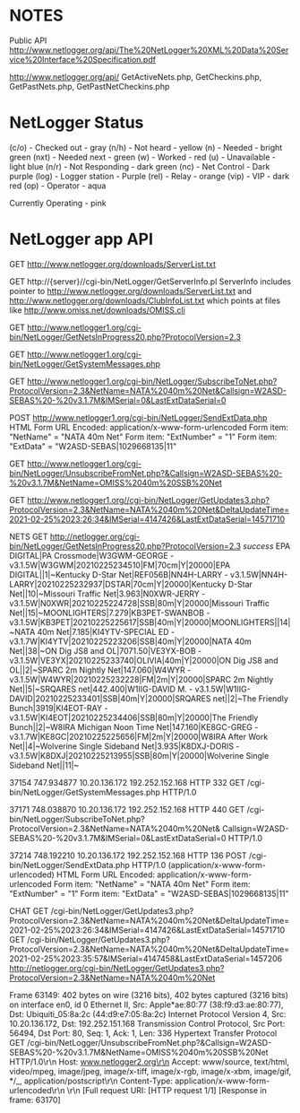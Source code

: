 # NOTES

Public API
http://www.netlogger.org/api/The%20NetLogger%20XML%20Data%20Service%20Interface%20Specification.pdf

http://www.netlogger.org/api/
GetActiveNets.php, GetCheckins.php, GetPastNets.php, GetPastNetCheckins.php

# NetLogger Status

(c/o) - Checked out - gray
(n/h) - Not heard - yellow
(n) - Needed - bright green
(nxt) - Needed next - green
(w) - Worked - red
(u) - Unavailable - light blue
(n/r) - Not Responding - dark green
(nc) - Net Control - Dark purple
(log) - Logger station - Purple
(rel) - Relay - orange
(vip) - VIP - dark red
(op) - Operator - aqua

Currently Operating - pink

# NetLogger app API

GET http://www.netlogger.org/downloads/ServerList.txt

GET http://{server}//cgi-bin/NetLogger/GetServerInfo.pl
ServerInfo includes pointer to
http://www.netlogger.org/downloads/ServerList.txt
and
http://www.netlogger.org/downloads/ClubInfoList.txt
which points at files like
http://www.omiss.net/downloads/OMISS.cli

GET http://www.netlogger1.org/cgi-bin/NetLogger/GetNetsInProgress20.php?ProtocolVersion=2.3

GET http://www.netlogger1.org/cgi-bin/NetLogger/GetSystemMessages.php

GET http://www.netlogger1.org/cgi-bin/NetLogger/SubscribeToNet.php?ProtocolVersion=2.3&NetName=NATA%2040m%20Net&Callsign=W2ASD-SEBAS%20-%20v3.1.7M&IMSerial=0&LastExtDataSerial=0

POST http://www.netlogger1.org/cgi-bin/NetLogger/SendExtData.php
HTML Form URL Encoded: application/x-www-form-urlencoded
Form item: "NetName" = "NATA 40m Net"
Form item: "ExtNumber" = "1"
Form item: "ExtData" = "W2ASD-SEBAS|1029668135|11"

GET http://www.netlogger1.org/cgi-bin/NetLogger/UnsubscribeFromNet.php?&Callsign=W2ASD-SEBAS%20-%20v3.1.7M&NetName=OMISS%2040m%20SSB%20Net

GET http://www.netlogger1.org//cgi-bin/NetLogger/GetUpdates3.php?ProtocolVersion=2.3&NetName=NATA%2040m%20Net&DeltaUpdateTime=2021-02-25%2023:26:34&IMSerial=4147426&LastExtDataSerial=14571710

NETS
GET http://netlogger.org/cgi-bin/NetLogger/GetNetsInProgress20.php?ProtocolVersion=2.3
_success_ <!--NetLogger Start Data-->EPA DIGITAL|PA Crossmode|W3GWM-GEORGE - v3.1.5W|W3GWM|20210225234510|FM|70cm|Y|20000|EPA DIGITAL||1|~Kentucky D-Star Net|REF056B|NN4H-LARRY - v3.1.5W|NN4H-LARRY|20210225232937|DSTAR|70cm|Y|20000|Kentucky D-Star Net||10|~Missouri Traffic Net|3.963|N0XWR-JERRY - v3.1.5W|N0XWR|20210225224728|SSB|80m|Y|20000|Missouri Traffic Net||15|~MOONLIGHTERS|7.279|KB3PET-SWANBOB - v3.1.5W|KB3PET|20210225225617|SSB|40m|Y|20000|MOONLIGHTERS||14|~NATA 40m Net|7.185|KI4YTV-SPECIAL ED - v3.1.7W|KI4YTV|20210225223206|SSB|40m|Y|20000|NATA 40m Net||38|~ON Dig JS8 and OL|7071.50|VE3YX-BOB - v3.1.5W|VE3YX|20210225233740|OLIVIA|40m|Y|20000|ON Dig JS8 and OL||2|~SPARC 2m Nightly Net|147.060|W4WYR - v3.1.5W|W4WYR|20210225232228|FM|2m|Y|20000|SPARC 2m Nightly Net||5|~SRQARES net|442.400|W1IIG-DAVID M. - v3.1.5W|W1IIG-DAVID|20210225233401|SSB|40m|Y|20000|SRQARES net||2|~The Friendly Bunch|3919|KI4EOT-RAY - v3.1.5W|KI4EOT|20210225234406|SSB|80m|Y|20000|The Friendly Bunch||2|~W8IRA Michigan Noon Time Net|147.160|KE8GC-GREG - v3.1.7W|KE8GC|20210225225656|FM|2m|Y|20000|W8IRA After Work Net||4|~Wolverine Single Sideband Net|3.935|K8DXJ-DORIS - v3.1.5W|K8DXJ|20210225213955|SSB|80m|Y|20000|Wolverine Single Sideband Net||11|~<!--NetLogger End Data-->

37154 747.934877 10.20.136.172 192.252.152.168 HTTP 332 GET /cgi-bin/NetLogger/GetSystemMessages.php HTTP/1.0

37171 748.038870 10.20.136.172 192.252.152.168 HTTP 440 GET /cgi-bin/NetLogger/SubscribeToNet.php?ProtocolVersion=2.3&NetName=NATA%2040m%20Net&
Callsign=W2ASD-SEBAS%20-%20v3.1.7M&IMSerial=0&LastExtDataSerial=0 HTTP/1.0

37214 748.192210 10.20.136.172 192.252.152.168 HTTP 136 POST /cgi-bin/NetLogger/SendExtData.php HTTP/1.0 (application/x-www-form-urlencoded)
HTML Form URL Encoded: application/x-www-form-urlencoded
Form item: "NetName" = "NATA 40m Net"
Form item: "ExtNumber" = "1"
Form item: "ExtData" = "W2ASD-SEBAS|1029668135|11"

CHAT
GET /cgi-bin/NetLogger/GetUpdates3.php?ProtocolVersion=2.3&NetName=NATA%2040m%20Net&DeltaUpdateTime=2021-02-25%2023:26:34&IMSerial=4147426&LastExtDataSerial=14571710
GET /cgi-bin/NetLogger/GetUpdates3.php?ProtocolVersion=2.3&NetName=NATA%2040m%20Net&DeltaUpdateTime=2021-02-25%2023:35:57&IMSerial=4147458&LastExtDataSerial=1457206
http://netlogger.org/cgi-bin/NetLogger/GetUpdates3.php?ProtocolVersion=2.3&NetName=NATA%2040m%20Net

Frame 63149: 402 bytes on wire (3216 bits), 402 bytes captured (3216 bits) on interface en0, id 0
Ethernet II, Src: Apple*ae:80:77 (38:f9:d3:ae:80:77), Dst: Ubiquiti_05:8a:2c (44:d9:e7:05:8a:2c)
Internet Protocol Version 4, Src: 10.20.136.172, Dst: 192.252.151.168
Transmission Control Protocol, Src Port: 56494, Dst Port: 80, Seq: 1, Ack: 1, Len: 336
Hypertext Transfer Protocol
GET /cgi-bin/NetLogger/UnsubscribeFromNet.php?&Callsign=W2ASD-SEBAS%20-%20v3.1.7M&NetName=OMISS%2040m%20SSB%20Net HTTP/1.0\r\n
Host: www.netlogger2.org\r\n
Accept: www/source, text/html, video/mpeg, image/jpeg, image/x-tiff, image/x-rgb, image/x-xbm, image/gif, */\_, application/postscript\r\n
Content-Type: application/x-www-form-urlencoded\r\n
\r\n
[Full request URI:
[HTTP request 1/1]
[Response in frame: 63170]
